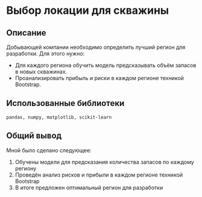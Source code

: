 # Выбор локации для скважины

## Описание

Добывающей компании необходимо определить лучший регион для разработки. Для этого нужно:
- Для каждого региона обучить модель предсказывать объём запасов в новых скважинах.
- Проанализировать прибыль и риски в каждом регионе техникой Bootstrap.

## Использованные библиотеки

`pandas, numpy, matplotlib, scikit-learn`

## Общий вывод

Мной было сделано следующее:
1. Обучены модели для предсказания количества запасов по каждому региону
1. Проведён анализ рисков и прибыли в каждом регионе техникой Bootstrap
1. В итоге предложен оптимальный регион для разработки